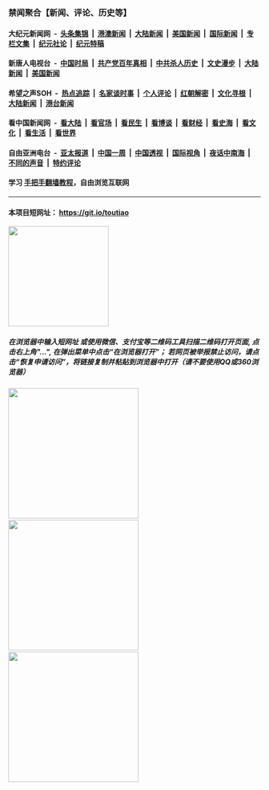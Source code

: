 ### 禁闻聚合【新闻、评论、历史等】

#### 大纪元新闻网 &nbsp;-&nbsp; [头条集锦](indexes/E头条集锦.md?t=02240501) &nbsp;|&nbsp; [港澳新闻](indexes/E港澳新闻.md?t=02240501)  &nbsp;|&nbsp; [大陆新闻](indexes/E大陆新闻.md?t=02240501) &nbsp;|&nbsp; [美国新闻](indexes/E美国新闻.md?t=02240501) &nbsp;|&nbsp; [国际新闻](indexes/E国际新闻.md?t=02240501) &nbsp;|&nbsp; [专栏文集](indexes/E专栏文集.md?t=02240501) &nbsp;|&nbsp; [纪元社论](indexes/E纪元社论.md?t=02240501) &nbsp;|&nbsp; [纪元特稿](indexes/E纪元特稿.md?t=02240501) 

#### 新唐人电视台 &nbsp;-&nbsp; [中国时局](indexes/N中国时局.md?t=02240501) &nbsp;|&nbsp; [共产党百年真相](indexes/N共产党百年真相.md?t=02240501) &nbsp;|&nbsp; [中共杀人历史](indexes/N中共杀人历史.md?t=02240501) &nbsp;|&nbsp; [文史漫步](indexes/N文史漫步.md?t=02240501) &nbsp;|&nbsp; [大陆新闻](indexes/N大陆新闻.md?t=02240501) &nbsp;|&nbsp; [美国新闻](indexes/N美国新闻.md?t=02240501)

#### 希望之声SOH &nbsp;-&nbsp; [热点追踪](indexes/H热点追踪.md?t=02240501) &nbsp;|&nbsp; [名家谈时事](indexes/H名家谈时事.md?t=02240501) &nbsp;|&nbsp; [个人评论](indexes/H个人评论.md?t=02240501)  &nbsp;|&nbsp; [红朝解密](indexes/H红朝解密.md?t=02240501) &nbsp;|&nbsp; [文化寻根](indexes/H文化寻根.md?t=02240501) &nbsp;|&nbsp; [大陆新闻](indexes/H大陆新闻.md?t=02240501) &nbsp;|&nbsp; [港台新闻](indexes/H港台新闻.md?t=02240501)

#### 看中国新闻网 &nbsp;-&nbsp; [看大陆](indexes/S看大陆.md?t=02240501) &nbsp;|&nbsp; [看官场](indexes/S看官场.md?t=02240501) &nbsp;|&nbsp; [看民生](indexes/S看民生.md?t=02240501)  &nbsp;|&nbsp; [看博谈](indexes/S看博谈.md?t=02240501) &nbsp;|&nbsp; [看财经](indexes/S看财经.md?t=02240501) &nbsp;|&nbsp; [看史海](indexes/S看史海.md?t=02240501) &nbsp;|&nbsp; [看文化](indexes/S看文化.md?t=02240501) &nbsp;|&nbsp; [看生活](indexes/S看生活.md?t=02240501) &nbsp;|&nbsp; [看世界](indexes/S看世界.md?t=02240501)

#### 自由亚洲电台 &nbsp;-&nbsp; [亚太报道](indexes/R亚太报道.md?t=02240501) &nbsp;|&nbsp; [中国一周](indexes/R中国一周.md?t=02240501) &nbsp;|&nbsp; [中国透视](indexes/R中国透视.md?t=02240501)  &nbsp;|&nbsp; [国际视角](indexes/R国际视角.md?t=02240501) &nbsp;|&nbsp; [夜话中南海](indexes/R夜话中南海.md?t=02240501) &nbsp;|&nbsp; [不同的声音](indexes/R不同的声音.md?t=02240501) &nbsp;|&nbsp; [特约评论](indexes/R特约评论.md?t=02240501)

#### 学习 [手把手翻墙教程](https://github.com/gfw-breaker/guides/wiki)，自由浏览互联网

----

#### 本项目短网址： https://git.io/toutiao
<img src="https://raw.githubusercontent.com/gfw-breaker/banned-news/master/scripts/img/qr.png" width="200px"/>  

##### 在浏览器中输入短网址 或使用微信、支付宝等二维码工具扫描二维码打开页面, 点击右上角"...", 在弹出菜单中点击“在浏览器打开”； 若网页被举报禁止访问，请点击“恢复申请访问”，将链接复制并粘贴到浏览器中打开（请不要使用QQ或360浏览器）

<img src="https://raw.githubusercontent.com/gfw-breaker/banned-news/master/scripts/img/1.png" width="260px"/> &nbsp; <img src="https://raw.githubusercontent.com/gfw-breaker/banned-news/master/scripts/img/2.png" width="260px"/> &nbsp; <img src="https://raw.githubusercontent.com/gfw-breaker/banned-news/master/scripts/img/3.png" width="260px"/>
